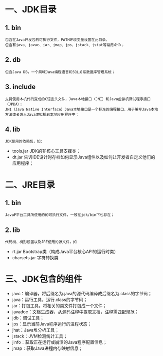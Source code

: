# 一、JDK目录
## 1. bin
    包含在Java开发包的可执行文件，PATH环境变量设置在此目录。
    包含有java、javac、jar、jmap、jps、jstack、jstat等常用命令；

## 2. db
    包含Java DB，一个局域Java编程语言和SQL关系数据库管理系统；

## 3. include
    支持使用本机代码变成的C语言头文件，Java本地接口（JNI）和Java虚拟机调试程序接口（JPDA）；
    JNI（Java Native Interface）Java本地接口是一个标准的编程接口，用于编写Java本地方法或者嵌入Java虚拟机到本地应用程序中；

## 4. lib
    JDK使用的依赖包，如:
  - tools.jar JDK的非核心工具支撑类；
  - dt.jar 告诉IDE设计时存档如何显示Java组件以及如何让开发者自定义他们的应用程序；

# 二、JRE目录
## 1. bin
    JavaP平台工具所使用的的可执行文件，一般在jdk/bin下也存在；

## 2. lib
    代码树、树形设置以及JRE使用的源文件，如
  - rt.jar Bootstrap类（构成Java平台核心API的运行时类）
  - charsets.jar 字符转换类

# 三、JDK包含的组件
- javc：编译器，将后缀名为.java的源代码编译成后缀名为.class的字节码；
- java：运行工具，运行.class的字节码；
- jar：打包工具，将相关的类文件打包成一个文件；
- javadoc：文档生成器，从源码注释中提取文档，注释需匹配规范；
- jdb：调试工具；
- jps：显示当前Java程序运行的进程状态；
- jhat：Java堆分析工具；
- jstack：JVM检测统计工具；
- jinfo：获取正在运行或崩溃的Java程序配置信息；
- jmap：获取Java进程内存映射信息；